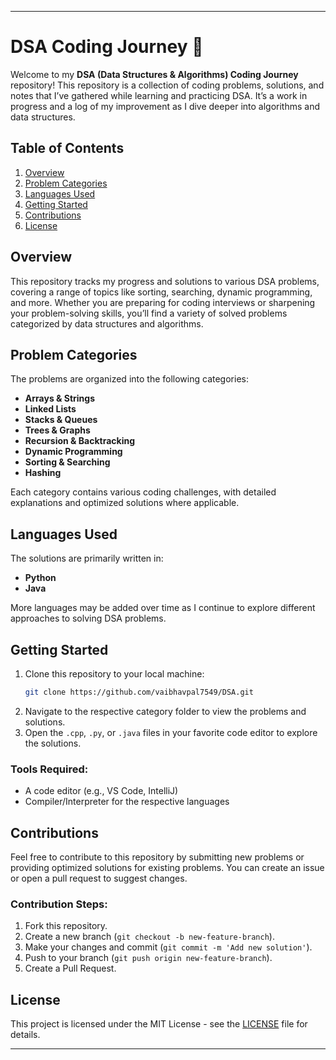 
---

# DSA Coding Journey 🚀

Welcome to my **DSA (Data Structures & Algorithms) Coding Journey** repository! This repository is a collection of coding problems, solutions, and notes that I’ve gathered while learning and practicing DSA. It’s a work in progress and a log of my improvement as I dive deeper into algorithms and data structures.

## Table of Contents

1. [Overview](#overview)
2. [Problem Categories](#problem-categories)
3. [Languages Used](#languages-used)
4. [Getting Started](#getting-started)
5. [Contributions](#contributions)
6. [License](#license)

## Overview

This repository tracks my progress and solutions to various DSA problems, covering a range of topics like sorting, searching, dynamic programming, and more. Whether you are preparing for coding interviews or sharpening your problem-solving skills, you’ll find a variety of solved problems categorized by data structures and algorithms.

## Problem Categories

The problems are organized into the following categories:

- **Arrays & Strings**
- **Linked Lists**
- **Stacks & Queues**
- **Trees & Graphs**
- **Recursion & Backtracking**
- **Dynamic Programming**
- **Sorting & Searching**
- **Hashing**
  
Each category contains various coding challenges, with detailed explanations and optimized solutions where applicable.

## Languages Used

The solutions are primarily written in:
- **Python**
- **Java**

More languages may be added over time as I continue to explore different approaches to solving DSA problems.

## Getting Started

1. Clone this repository to your local machine:
    ```bash
    git clone https://github.com/vaibhavpal7549/DSA.git
    ```
2. Navigate to the respective category folder to view the problems and solutions.
3. Open the `.cpp`, `.py`, or `.java` files in your favorite code editor to explore the solutions.

### Tools Required:
- A code editor (e.g., VS Code, IntelliJ)
- Compiler/Interpreter for the respective languages

## Contributions

Feel free to contribute to this repository by submitting new problems or providing optimized solutions for existing problems. You can create an issue or open a pull request to suggest changes.

### Contribution Steps:
1. Fork this repository.
2. Create a new branch (`git checkout -b new-feature-branch`).
3. Make your changes and commit (`git commit -m 'Add new solution'`).
4. Push to your branch (`git push origin new-feature-branch`).
5. Create a Pull Request.

## License

This project is licensed under the MIT License - see the [LICENSE](LICENSE) file for details.

---
